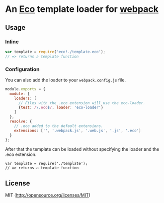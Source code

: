 # An [Eco](https://github.com/sstephenson/eco) template loader for [webpack](https://github.com/webpack/webpack)

## Usage

### Inline

```js
var template = require('eco!./template.eco');
// => returns a template function
```

### Configuration

You can also add the loader to your `webpack.config.js` file.
```js
module.exports = {
  module: {
    loaders: [
      // Files with the .eco extension will use the eco-loader.
      {test: /\.eco$/, loader: 'eco-loader'}
    ]
  },
  resolve: {
    // .eco added to the default extensions.
    extensions: ['', '.webpack.js', '.web.js', '.js', '.eco']
  }
};
```
After that the template can be loaded without specifying the loader and the .eco
extension.
```
var template = require('./template');
// => returns a template function
```

## License

MIT (http://opensource.org/licenses/MIT)
